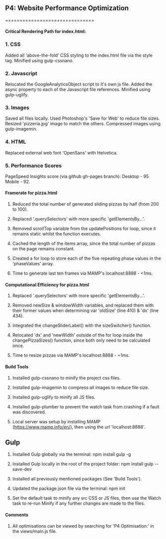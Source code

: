 ## P4: Website Performance Optimization
===============================


#### Critical Rendering Path for index.html:

### 1. CSS 
Added all 'above-the-fold' CSS styling to the index.html file via the style tag. Minified using gulp-cssnano.

### 2. Javascript
Relocated the GoogleAnalyticsObject script to it's own js file. Added the async property to each of the Javascript file references. Minified using gulp-uglify.

### 3. Images
Saved all files locally. Used Photoshop's 'Save for Web' to reduce file sizes. Resized 'pizzeria.jpg' image to match the others. Compressed images using gulp-imagemin.

### 4. HTML
Replaced external web font 'OpenSans' with Helvetica. 

### 5. Performance Scores
PageSpeed Insights score (via github gh-pages branch): Desktop - 95  Mobile - 92. 



#### Framerate for pizza.html

1. Reduced the total number of generated sliding pizzas by half (from 200 to 100).

2. Replaced '.querySelectors' with more specific 'getElementsBy...'.

3. Removed scrollTop variable from the updatePositions for loop, since it remains static whilst the function executes.

4. Cached the length of the items array, since the total number of pizzas on the page remains constant.

5. Created a for loop to store each of the five repeating phase values in the 'phaseValues' array.

6. Time to generate last ten frames via MAMP's localhost:8888 - <1ms.


#### Computational Efficiency for pizza.html

1. Replaced '.querySelectors' with more specific 'getElementsBy...'.

2. Removed newSize & windowWidth variables, and replaced them with their former values when determining var 'oldSize' (line 410) & 'dx' (line 434).

3. Integrated the changeSliderLabel() with the sizeSwitcher() function. 

4. Relocated 'dx' and 'newWidth' outside of the for loop inside the changePizzaSizes() function, since both only need to be calculated once. 

5. Time to resize pizzas via MAMP's localhost:8888 - ~1ms.


#### Build Tools 

1. Installed gulp-cssnano to minify the project css files. 

2. Installed gulp-imagemin to compress all images to reduce file size. 

3. Installed gulp-uglify to minify all JS files. 

4. Installed gulp-plumber to prevent the watch task from crashing if a fault was discovered. 

5. Local server was setup by installing MAMP (https://www.mamp.info/en/), then using the url 'localhost:8888'.


## Gulp

1. Installed Gulp globally via the terminal: npm install gulp -g

2. Installed Gulp locally in the root of the project folder: npm install gulp --save-dev

3. Installed all previously mentioned packages (See 'Build Tools').  

4. Updated the package.json file via the terminal: npm init

5. Set the default task to minify any src CSS or JS files, then use the Watch task to re-run Minify if any further changes are made to the files.


#### Comments  

1. All optimisations can be viewed by searching for 'P4 Optimisation:' in the views/main.js file.
